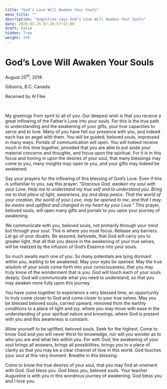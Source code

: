 ```yaml
---
title: "God’s Love Will Awaken Your Souls"
menu_title: ""
description: "Augustine says God’s Love Will Awaken Your Souls"
date: 2020-05-25 07:28:57+11:00
draft: False
hidden: True
weight: 356
---
```

# God’s Love Will Awaken Your Souls

August 25<sup>th</sup>, 2018

Gibsons, B.C. Canada

Received by Al Fike

 

My greetings from spirit to all of you. Our deepest wish is that you receive a great inflowing of the Father’s Love into your souls. For this is the true path to understanding and the awakening of your gifts, your true capacities to serve and to love. Many of you have felt our presence with you, and indeed each has an angel with them. You will be guided, beloved souls, impressed in many ways. Portals of communication will open. You will indeed receive much in this time together, provided that you are able to put aside your material concerns and thoughts, and focus upon the spiritual. For it is in this focus and honing in upon the desires of your soul, that many blessings may come to you, many insights may open to you, and your gifts may indeed be awakened. 

Say your prayers for the inflowing of this blessing of God’s Love. Even if this is unfamiliar to you, say this prayer: *“Gracious God, awaken my soul with your Love. Help me to understand my true self and to understand you. Bring me to that place of light, awareness, joy and deep peace. That the world of your creation, the world of your Love, may be opened to me, and that I may be aware and uplifted and changed in my heart by your Love.”* This prayer, beloved souls, will open many gifts and portals to you upon your journey of awakening. 

We communicate with you, beloved souls, not primarily through your mind but through your soul. This is where you must focus. Release any barriers. Let go of your doubts. Be assured, beloveds, that God will carry you to greater light, that all that you desire in the awakening of your true selves, will be realized by the infusion of God’s Essence into your souls. 

So much awaits each one of you. So many potentials are lying dormant within you, waiting to be awakened. May your eyes be opened. May the true wisdom of your souls come forth into your consciousness, that you may truly know of the wonderment that is you. God will touch each of your souls deeply. God will communicate what you need to understand, so that you may awaken more fully upon this journey. 

You have come together to experience a very blessed time, an opportunity to truly come closer to God and come closer to your true selves. May you be blessed beloved souls, carried upward, removed from the earthly conditions to a place of light and joy, where you may move with ease in the understanding of your spiritual nature and knowings, where God is present with you and this awareness is constant. 

Allow yourself to be uplifted, beloved souls. Seek for the highest. Come to know God and you will never thirst for knowledge, nor will you wonder as to who you are and what lies within you. For with God, the awakening of your soul brings all answers, brings all possibilities, brings you to a place of clarity so that you may be a clear channel of love in this world. God touches your soul at this very moment. Breathe in this blessing.

Come to know the true desires of your soul, that you may find at-onement with God. God bless you. God bless you, beloved souls. Your teacher Augustine is with you in this wondrous journey of awakening. God bless you and I love you.